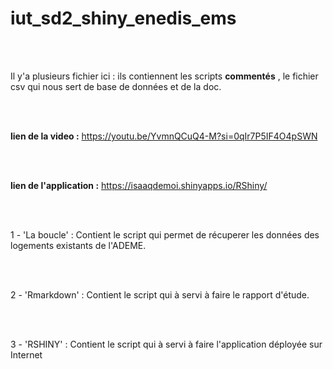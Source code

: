 # iut_sd2_shiny_enedis_ems

<br> <br>

Il y'a plusieurs fichier ici : ils contiennent les scripts **commentés** , le fichier csv qui nous sert de base de données et de la doc.

<br> <br>

**lien de la video :** https://youtu.be/YvmnQCuQ4-M?si=0qIr7P5IF4O4pSWN


<br> <br>


**lien de l'application :** https://isaaqdemoi.shinyapps.io/RShiny/


<br> <br>

1 - 'La boucle' : Contient le script qui permet de récuperer les données des logements existants de l'ADEME. 

<br> <br> 

2 - 'Rmarkdown' : Contient le script qui à servi à faire le rapport d'étude.

<br><br>

3 - 'RSHINY' : Contient le script qui à servi à faire l'application déployée sur Internet
